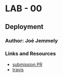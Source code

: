 # LAB - 00

## Deployment

### Author: Joé Jemmely

### Links and Resources

- [submission PR](https://github.com/401-advanced-javascript-joejemmely/lab-00/pull/1)
- [travis](https://travis-ci.com/401-advanced-javascript-joejemmely/lab-00/builds/111655614)
